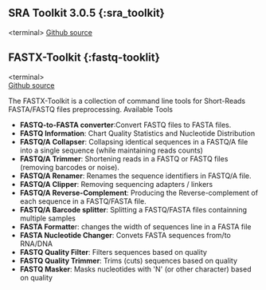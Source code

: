 ## SRA Toolkit 3.0.5 {:sra_toolkit}  
  
  \<terminal\>
[Github source](https://github.com/ncbi/sra-tools/wiki)  




## FASTX-Toolkit {:fastq-tooklit}  
\<terminal\>  
[Github source](https://github.com/agordon/fastx_toolkit)  
  
The FASTX-Toolkit is a collection of command line tools for Short-Reads FASTA/FASTQ files preprocessing.
Available Tools
+ **FASTQ-to-FASTA converter**:Convert FASTQ files to FASTA files.
+ **FASTQ Information**: Chart Quality Statistics and Nucleotide Distribution
+ **FASTQ/A Collapser**: Collapsing identical sequences in a FASTQ/A file into a single sequence (while maintaining reads counts)
+ **FASTQ/A Trimmer**: Shortening reads in a FASTQ or FASTQ files (removing barcodes or noise).
+ **FASTQ/A Renamer**: Renames the sequence identifiers in FASTQ/A file.
+ **FASTQ/A Clipper**: Removing sequencing adapters / linkers
+ **FASTQ/A Reverse-Complement**: Producing the Reverse-complement of each sequence in a FASTQ/FASTA file.
+ **FASTQ/A Barcode splitter**: Splitting a FASTQ/FASTA files containning multiple samples
+ **FASTA Formatte**r: changes the width of sequences line in a FASTA file
+ **FASTA Nucleotide Changer**: Convets FASTA sequences from/to RNA/DNA
+ **FASTQ Quality Filter**: Filters sequences based on quality
+ **FASTQ Quality Trimmer**: Trims (cuts) sequences based on quality
+ **FASTQ Masker**: Masks nucleotides with 'N' (or other character) based on quality

